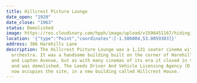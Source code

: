 ```yaml
---
title: Hillcrest Picture Lounge
date_open: "1920"
date_close: "1963"
status: Demolished
image: https://res.cloudinary.com/hpph/image/upload/v1596451167/hidinginplainsight/hillcrestpicturelounge.svg
location: '{"type":"Point","coordinates":[-1.506004,53.8059303]}'
address: 386 Harehills Lane
description: The Hillcrest Picture Lounge was a 1,131 seater cinema with its own
  orchestra. It was a handsome building built on the corner of Harehills Lane
  and Lupton Avenue, but as with many cinemas of its era it closed in the 1960s
  and was demolished. The Leeds Driver And Vehicle Licensing Agency (D V S A)
  now occupies the site, in a new building called Hillcrest House.
---
```

